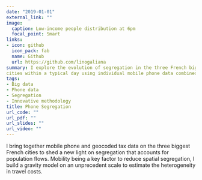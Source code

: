 ```yaml
---
date: "2019-01-01"
external_link: ""
image:
  caption: Low-income people distribution at 6pm
  focal_point: Smart
links:
- icon: github
  icon_pack: fab
  name: Github
  url: https://github.com/linogaliana
summary: I explore the evolution of segregation in the three French biggest
cities within a typical day using individual mobile phone data combined with traditional data sources. I propose an innovative methodology to build within-day segregation indices and study segregation dynamics at fine spatial granularity
tags:
- Big data
- Phone data
- Segregation
- Innovative methodology
title: Phone Segregation
url_code: ""
url_pdf: ""
url_slides: ""
url_video: ""
---
```



I bring together mobile phone and geocoded tax data on the three biggest French cities to shed a
new light on segregation that accounts for population flows. Mobility being a key factor to reduce
spatial segregation, I build a gravity model on an unprecedent scale to estimate the heterogeneity in
travel costs.

